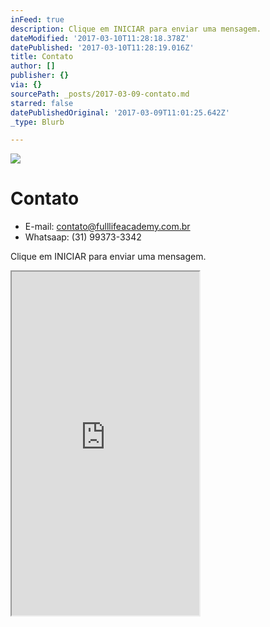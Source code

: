 ```yaml
---
inFeed: true
description: Clique em INICIAR para enviar uma mensagem.
dateModified: '2017-03-10T11:28:18.378Z'
datePublished: '2017-03-10T11:28:19.016Z'
title: Contato
author: []
publisher: {}
via: {}
sourcePath: _posts/2017-03-09-contato.md
starred: false
datePublishedOriginal: '2017-03-09T11:01:25.642Z'
_type: Blurb

---
```

![](https://the-grid-user-content.s3-us-west-2.amazonaws.com/03450e09-7ae0-458b-993a-18071f3fbb12.png)

# Contato

* E-mail: contato@fulllifeacademy.com.br
* Whatsaap: (31) 99373-3342

Clique em INICIAR para enviar uma mensagem.

<iframe src="https://the-grid.github.io/ed-userhtml/?g=eJxlUctu2zAQvPsrWAIFJFSi5BhGUMvywUAPveTUWxAYK3ItUaCeS9lVHf97KctpE-REcnZnd2a4VfrEpAGilNuxxWPTV-FZqxwtZwoshENvUl5Y29ImikBVuhZvjUI2VWSbCOLOlC1nZEeDKXd0W2zYMo6_JqxAnRd2w9Zx3P5O-I5tI7fSHSR73dqddxxqaXVTe_7lBD3rKCgp6AIKVKoaOVRY2yDXqRJO0g-D03s__lSBRIfJHsHiHQ5y-6GN9uMvyJ-gwkCru72Dk82D7L8jWoU4hGckGy4FVPCnqeFMN2dUQI8fzfJEH70vuRYSjPGUm-v7l5JSiW8In31xPylJuLVaTRfqZZp943OwoiSedGluP3Ge45ekE61bW9unRqHQNWFv95MA9KZc_OvV9_xtdE9vcY-RAY21ZNMaHkUt5AjqQeRNkxt0FaUlTBnfPMzVqCT3m5SNc9Okafdp7G7BmPeui6XsrGvVnMV78PWVPb_4oh2o8C6OwdhcOIA6SKOdlw3jEsJ2yMLV-vFhvV6uVu6yfPy-5MGNgDVkjjBJOxg8oXFc2jDbD-jqVz9Z_NP2F22P7MQ" height="550" style=""></iframe>
